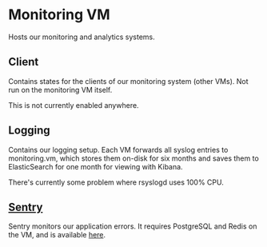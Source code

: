 # Monitoring VM

Hosts our monitoring and analytics systems.

## Client

Contains states for the clients of our monitoring system (other VMs). Not run 
on the monitoring VM itself.

This is not currently enabled anywhere.

## Logging

Contains our logging setup. Each VM forwards all syslog entries to 
monitoring.vm, which stores them on-disk for six months and saves them to 
ElasticSearch for one month for viewing with Kibana.

There's currently some problem where rsyslogd uses 100% CPU.

## [Sentry](getsentry.com)

Sentry monitors our application errors. It requires PostgreSQL and Redis on the 
VM, and is available [here](sentry.habhub.org).
